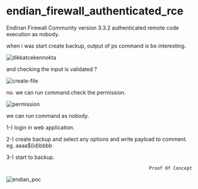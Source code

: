 # endian_firewall_authenticated_rce

Endinan Firewall Community version 3.3.2 authenticated remote code execution as nobody.

when i was start create backup, output of ps command is be interesting.

![dikkatcekennokta](https://user-images.githubusercontent.com/29048982/107676349-17889800-6caa-11eb-88a1-172c0180ba40.png)

and checking the input is validated ?

![create-file](https://user-images.githubusercontent.com/29048982/107676611-62a2ab00-6caa-11eb-949e-b1c42f61741e.png)

no. we can run command.check the permission.

![permission](https://user-images.githubusercontent.com/29048982/107676786-97166700-6caa-11eb-85be-fb8d3bd0acfc.png)

we can run command as nobody.



1-) login in web application.

2-) create backup and select any options and write payload to comment. eg. aaaa$(id)bbbb

3-) start to backup.


                                                         Proof Of Concept


![endian_poc](https://user-images.githubusercontent.com/29048982/107675418-2589e900-6ca9-11eb-870d-447daded3575.gif)
